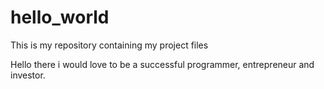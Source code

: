 # hello_world
This is my repository containing my project files



Hello there i would love to be a successful programmer, entrepreneur and investor.
